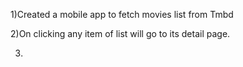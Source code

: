 1)Created a mobile app to fetch movies list from Tmbd

2)On clicking any item of list will go to its detail page.

3)
